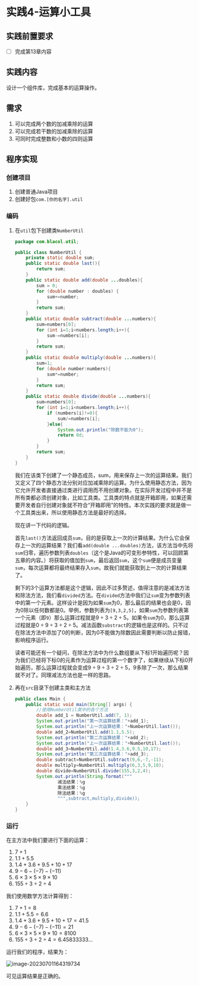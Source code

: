 # 实践4-运算小工具

## 实践前置要求

- [ ] 完成第13章内容

## 实践内容

设计一个组件库，完成基本的运算操作。

## 需求

1. 可以完成两个数的加减乘除的运算
1. 可以完成若干数的加减乘除的运算
1. 可同时完成整数和小数的四则运算

## 程序实现

### 创建项目

1. 创建普通Java项目
2. 创建好包`com.[你的名字].util`

### 编码

1. 在`util`包下创建类`NumberUtil`

   ```java
   package com.blacol.util;
   
   public class NumberUtil {
       private static double sum;
       public static double last(){
           return sum;
       }
       public static double add(double ...doubles){
           sum = 0;
           for (double number : doubles) {
               sum+=number;
           }
           return sum;
       }
       public static double subtract(double ...numbers){
           sum=numbers[0];
           for (int i=1;i<numbers.length;i++){
               sum-=numbers[i];
           }
           return sum;
       }
       public static double multiply(double ...numbers){
           sum=1;
           for (double number:numbers){
               sum*=number;
           }
           return sum;
       }
       public static double divide(double ...numbers){
           sum=numbers[0];
           for (int i=1;i<numbers.length;i++){
               if (numbers[i]!=0){
                   sum/=numbers[i];
               }else{
                   System.out.println("除数不能为0");
                   return 0d;
               }
           }
           return sum;
       }
   }
   ```

   我们在该类下创建了一个静态成员，sum，用来保存上一次的运算结果。我们又定义了四个静态方法分别对应加减乘除的运算。为什么使用静态方法，因为它允许开发者直接通过类进行调用而不用创建对象。在实际开发过程中并不是所有类都必须创建对象，比如工具类。工具类的特点就是开箱即用，如果还需要开发者自行创建对象就不符合“开箱即用”的特性。本次实践的要求就是做一个工具类出来，所以使用静态方法是最好的选择。

   现在讲一下代码的逻辑。

   首先`last()`方法返回成员`sum`，目的是获取上一次的计算结果。为什么它会保存上一次的运算结果？我们看`add(double ...doubles)`方法，该方法当中先将`sum`归零，遍历参数列表`doubles`（这个是Java的可变形参特性，可以回顾第五章的内容。）将获取的值加到`sum`，最后返回`sum`，这个`sum`便是成员变量`sum`，每次运算都将最终结果存入`sum`，故我们就能获取到上一次的计算结果了。

   剩下的3个运算方法都是这个逻辑，因此不过多赘述，值得注意的是减法方法和除法方法，我们看`divided`方法。在`divided`方法中我们让`sum`变为参数列表中的第一个元素。这样设计是因为如果`sum`为0，那么最后的结果也会是0，因为0除以任何数都是0。举例，参数列表为`[9,3,2,5]`，如果`sum`为参数列表第一个元素（即`9`）那么运算过程就是$9\div 3\div 2\div 5$。如果令`sum`为0，那么运算过程就是$0\div 9\div 3\div 2\div 5$。减法函数`substract`的逻辑也是这样的。只不过在除法方法中添加了0的判断，因为0不能做为除数因此需要判断以防止报错，影响程序运行。

   读者可能还有一个疑问，在除法方法中为什么数组要从下标1开始遍历呢？因为我们已经将下标0的元素作为运算过程的第一个数字了，如果继续从下标0开始遍历，那么运算过程就会变成$9\div 9\div 3\div 2\div 5$，9多除了一次，那么结果就不对了。同理减法方法也是一样的思路。

2. 再在`src`目录下创建主类和主方法

   ```java
   public class Main {
       public static void main(String[] args) {
           //使用NumberUtil类中的各个方法
           double add_1 = NumberUtil.add(7, 1);
           System.out.println("第一次运算结果："+add_1);
           System.out.println("上一次运算结果："+NumberUtil.last());
           double add_2=NumberUtil.add(1.1,5.5);
           System.out.println("第二次运算结果："+add_2);
           System.out.println("上一次运算结果："+NumberUtil.last());
           double add_3=NumberUtil.add(1.4,3.6,9.5,10,17);
           System.out.println("第三次运算结果："+add_3);
           double subtract=NumberUtil.subtract(9,6,-7,-11);
           double multiply=NumberUtil.multiply(6,3,5,9,10);
           double divide=NumberUtil.divide(155,3,2,4);
           System.out.println(String.format("""
                   减法结果：%g
                   乘法结果：%g
                   除法结果：%g
                   """,subtract,multiply,divide));
       }
   }
   ```


### 运行

在主方法中我们要进行下面的运算：

1. $7+1$
2. $1.1+5.5$
3. $1.4+3.6+9.5+10+17$
4. $9-6-(-7)-(-11)$
5. $6\times 3\times 5\times 9\times 10$
6. $155\div 3\div 2\div 4$

我们使用数学方法计算得到：

1. $7+1=8$
2. $1.1+5.5=6.6$
3. $1.4+3.6+9.5+10+17=41.5$
4. $9-6-(-7)-(-11)=21$
5. $6\times 3\times 5\times 9\times 10=8100$
6. $155\div 3\div 2\div 4=6.45833333...$

运行我们的程序，结果为：

![image-20230701164319734](https://s2.loli.net/2023/07/01/EleuxIT4qKfWyj6.png)

可见运算结果是正确的。

